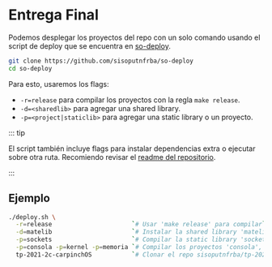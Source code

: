 # Entrega Final

Podemos desplegar los proyectos del repo con un solo comando usando el script de
deploy que se encuentra en
[so-deploy](https://github.com/sisoputnfrba/so-deploy).

```bash
git clone https://github.com/sisoputnfrba/so-deploy
cd so-deploy
```

Para esto, usaremos los flags:

- `-r=release` para compilar los proyectos con la regla `make release`.
- `-d=<sharedlib>` para agregar una shared library.
- `-p=<project|staticlib>` para agregar una static library o un proyecto.

::: tip

El script también incluye flags para instalar dependencias extra o ejecutar
sobre otra ruta. Recomiendo revisar el
[readme del repositorio](https://github.com/sisoputnfrba/so-deploy/blob/master/README.md).

:::

## Ejemplo

```bash
./deploy.sh \
  -r=release                      `# Usar 'make release' para compilar` \
  -d=matelib                      `# Instalar la shared library 'matelib'` \
  -p=sockets                      `# Compilar la static library 'sockets'` \
  -p=consola -p=kernel -p=memoria `# Compilar los proyectos 'consola', "kernel' y 'memoria'` \
  tp-2021-2c-carpinchOS           `# Clonar el repo sisoputnfrba/tp-2021-2c-carpinchOS`
```

